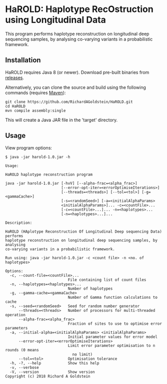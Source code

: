 # HaROLD: Haplotype RecOstruction using Longitudinal Data

This program performs haplotype reconstruction on longitudinal deep sequencing samples, by analysing co-varying variants in a probabilistic framework. 

## Installation

HaROLD requires Java 8 (or newer). Download pre-built binaries from [releases](https://github.com/RichardAGoldstein/HaROLD/releases).

Alternatively, you can clone the source and build using the following commands (requires [Maven](https://maven.apache.org/)):

```
git clone https://github.com/RichardAGoldstein/HaROLD.git
cd HaROLD
mvn compile assembly:single
```

This will create a Java JAR file in the 'target' directory.

## Usage

View program options:

```
$ java -jar harold-1.0.jar -h

Usage:

HaROLD haplotype reconstruction program

java -jar harold-1.0.jar [-hvV] [--alpha-frac=<alpha_frac>]
                         [--error-opt-iter=<errorOptimiseIterations>]
                         [--threads=<threads>] [--tol=<tol>] [-g=<gammaCache>]
                         [-s=<randomSeed>] [-a=<initialAlphaParams>
                         <initialAlphaParams>]... -c=<countFile>...
                         [-c=<countFile>...]... -n=<haplotypes>...
                         [-n=<haplotypes>...]...

Description:

HaROLD (HAplotype Reconstruction Of Longitudinal Deep sequencing Data) performs
haplotype reconstruction on longitudinal deep sequencing samples, by analysing
co-varying variants in a probabilistic framework.

Run using: java -jar harold-1.0.jar -c <count file> -n <no. of haplotypes>

Options:
  -c, --count-file=<countFile>...
                            File containing list of count files
  -n, --haplotypes=<haplotypes>...
                            Number of haplotypes
  -g, --gamma-cache=<gammaCache>
                            Number of Gamma function calculations to cache
  -s, --seed=<randomSeed>   Seed for random number generator
      --threads=<threads>   Number of processors for multi-threaded operation
      --alpha-frac=<alpha_frac>
                            Fraction of sites to use to optimise error parameters
  -a, --initial-alpha=<initialAlphaParams> <initialAlphaParams>
                            Initial parameter values for error model
      --error-opt-iter=<errorOptimiseIterations>
                            Limit error parameter optimisation to n rounds (0 means
                              no limit)
      --tol=<tol>           Optimisation tolerance
  -h, -?, --help            Show this help
  -v, --verbose
  -V, --version             Show version
Copyright (c) 2018 Richard A Goldstein
```


